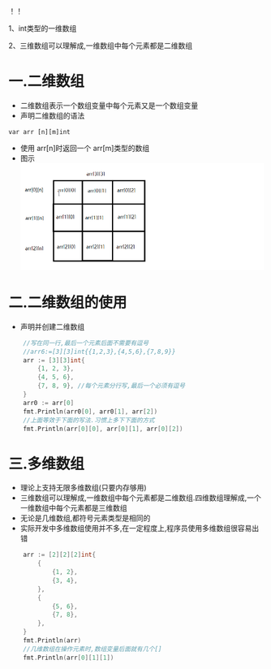 ！！

1、int类型的一维数组

2、三维数组可以理解成,一维数组中每个元素都是二维数组





# 一.二维数组

* 二维数组表示一个数组变量中每个元素又是一个数组变量
* 声明二维数组的语法
```
var arr [n][m]int
```

* 使用 arr[n]时返回一个 arr[m]类型的数组
* 图示
  ![二维数组](images/2_5_4_erweishuzu.png)

# 二.二维数组的使用
* 声明并创建二维数组
```go
	//写在同一行,最后一个元素后面不需要有逗号
	//arr6:=[3][3]int{{1,2,3},{4,5,6},{7,8,9}}
	arr := [3][3]int{
		{1, 2, 3},
		{4, 5, 6},
		{7, 8, 9}, //每个元素分行写,最后一个必须有逗号
	}
	arr0 := arr[0]
	fmt.Println(arr0[0], arr0[1], arr[2])
	//上面等效于下面的写法.习惯上多下下面的方式
	fmt.Println(arr[0][0], arr[0][1], arr[0][2])
```
# 三.多维数组

* 理论上支持无限多维数组(只要内存够用)
* 三维数组可以理解成,一维数组中每个元素都是二维数组.四维数组理解成,一个一维数组中每个元素都是三维数组
* 无论是几维数组,都符号元素类型是相同的
* 实际开发中多维数组使用并不多,在一定程度上,程序员使用多维数组很容易出错
```go
	arr := [2][2][2]int{
		{
			{1, 2},
			{3, 4},
		},
		{
			{5, 6},
			{7, 8},
		},
	}
	fmt.Println(arr)
	//几维数组在操作元素时,数组变量后面就有几个[]
	fmt.Println(arr[0][1][1])
```

